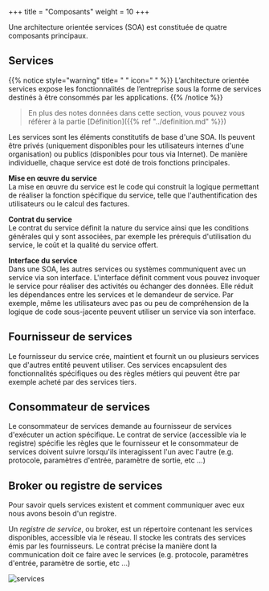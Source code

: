 +++
title = "Composants"
weight = 10
+++

Une architecture orientée services (SOA) est constituée de quatre composants principaux.

## Services

{{% notice style="warning" title= " " icon=" " %}}
L’architecture orientée services expose les fonctionnalités de l’entreprise sous la forme de services destinés à être consommés par les applications.
{{% /notice %}} 

> En plus des notes données dans cette section, vous pouvez vous référer à la partie [Définition]({{% ref "../definition.md" %}}) 

Les services sont les éléments constitutifs de base d'une SOA. Ils peuvent être privés (uniquement disponibles pour les utilisateurs internes d'une organisation) ou publics (disponibles pour tous via Internet). De manière individuelle, chaque service est doté de trois fonctions principales.

**Mise en œuvre du service**  
La mise en œuvre du service est le code qui construit la logique permettant de réaliser la fonction spécifique du service, telle que l'authentification des utilisateurs ou le calcul des factures.

**Contrat du service**  
Le contrat du service définit la nature du service ainsi que les conditions générales qui y sont associées, par exemple les prérequis d'utilisation du service, le coût et la qualité du service offert.
 
**Interface du service**  
Dans une SOA, les autres services ou systèmes communiquent avec un service via son interface. L'interface définit comment vous pouvez invoquer le service pour réaliser des activités ou échanger des données. Elle réduit les dépendances entre les services et le demandeur de service. Par exemple, même les utilisateurs avec pas ou peu de compréhension de la logique de code sous-jacente peuvent utiliser un service via son interface. 


## Fournisseur de services

Le fournisseur du service crée, maintient et fournit un ou plusieurs services que d'autres entité peuvent utiliser. Ces services encapsulent des fonctionnalités spécifiques ou des règles métiers qui peuvent être par exemple acheté par des services tiers.

## Consommateur de services
Le consommateur de services demande au fournisseur de services d'exécuter un action spécifique. Le contrat de service (accessible via le registre) spécifie les règles que le fournisseur et le consommateur de services doivent suivre lorsqu'ils interagissent l'un avec l'autre (e.g. protocole, paramètres d'entrée, paramètre de sortie, etc ...)

## Broker ou registre de services
Pour savoir quels services existent et comment communiquer avec eux nous avons besoin d'un registre.

Un *registre de service*, ou broker, est un répertoire contenant les services disponibles, accessible via le réseau. Il stocke les contrats des services émis par les fournisseurs. 
Le contrat précise la manière dont la communication doit ce faire avec le services (e.g. protocole, paramètres d'entrée, paramètre de sortie, etc ...)


![services](../../images/histoire.png?width=30pc)